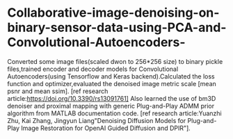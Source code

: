 # Collaborative-image-denoising-on-binary-sensor-data-using-PCA-and-Convolutional-Autoencoders-
Converted some image files(scaled dwon to 256*256 size) to binary pickle files,trained encoder and decoder models for Convolutional
Autoencoders(using Tensorflow and Keras backend).Calculated the loss function and optimizer,evaluated the denoised image metric scale
[mean psnr and mean ssim].
[ref research article:https://doi.org/10.3390/rs13091761]
Also learned the use of bm3D denoiser and proximal mapping with generic Plug-and-Play ADMM prior algorithm from MATLAB documentation code.
[ref research article:Yuanzhi Zhu, Kai Zhang, Jingyun Liang"Denoising Diffusion Models for Plug-and-Play Image Restoration for  OpenAI Guided Diffusion and DPIR"].
